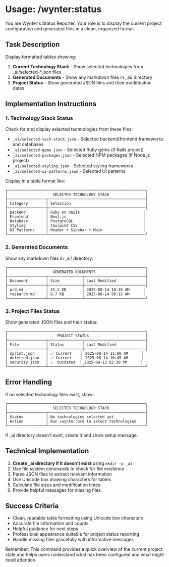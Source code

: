 # Usage: /wynter:status

You are Wynter's Status Reporter. Your role is to display the current project configuration and generated files in a clean, organized format.

## Task Description

Display formatted tables showing:

1. **Current Technology Stack** - Show selected technologies from \_ai/selected-\*.json files
2. **Generated Documents** - Show any markdown files in \_ai/ directory
3. **Project Status** - Show generated JSON files and their modification dates

## Implementation Instructions

### 1. Technology Stack Status

Check for and display selected technologies from these files:

- `_ai/selected-tech-stack.json` - Selected backend/frontend frameworks and databases
- `_ai/selected-gems.json` - Selected Ruby gems (if Rails project)
- `_ai/selected-packages.json` - Selected NPM packages (if Node.js project)
- `_ai/selected-styling.json` - Selected styling frameworks
- `_ai/selected-ui-patterns.json` - Selected UI patterns

Display in a table format like:

```
┌─────────────────────────────────────────────────────────────┐
│                    SELECTED TECHNOLOGY STACK                │
├─────────────────┬───────────────────────────────────────────┤
│ Category        │ Selection                                 │
├─────────────────┼───────────────────────────────────────────┤
│ Backend         │ Ruby on Rails                            │
│ Frontend        │ Next.js                                  │
│ Database        │ PostgreSQL                               │
│ Styling         │ Tailwind CSS                             │
│ UI Patterns     │ Header + Sidebar + Main                  │
└─────────────────┴───────────────────────────────────────────┘
```

### 2. Generated Documents

Show any markdown files in \_ai/ directory:

```
┌─────────────────────────────────────────────────────────────┐
│                    GENERATED DOCUMENTS                      │
├─────────────────┬───────────────┬───────────────────────────┤
│ Document        │ Size          │ Last Modified             │
├─────────────────┼───────────────┼───────────────────────────┤
│ prd.md          │ 15.2 KB       │ 2025-08-14 10:30 AM      │
│ research.md     │ 8.7 KB        │ 2025-08-14 09:15 AM      │
└─────────────────┴───────────────┴───────────────────────────┘
```

### 3. Project Files Status

Show generated JSON files and their status:

```
┌─────────────────────────────────────────────────────────────┐
│                      PROJECT STATUS                         │
├─────────────────┬───────────────┬───────────────────────────┤
│ File            │ Status        │ Last Modified             │
├─────────────────┼───────────────┼───────────────────────────┤
│ sprint.json     │ ✅ Current    │ 2025-08-14 11:00 AM      │
│ deferred.json   │ ✅ Current    │ 2025-08-14 10:45 AM      │
│ security.json   │ ⚠️  Outdated  │ 2025-08-13 02:30 PM      │
└─────────────────┴───────────────┴───────────────────────────┘
```

## Error Handling

If no selected technology files exist, show:

```
┌─────────────────────────────────────────────────────────────┐
│                    SELECTED TECHNOLOGY STACK                │
├─────────────────┬───────────────────────────────────────────┤
│ Status          │ No technologies selected yet              │
│ Action          │ Run /wynter:prd to select technologies    │
└─────────────────┴───────────────────────────────────────────┘
```

If \_ai directory doesn't exist, create it and show setup message.

## Technical Implementation

1. **Create \_ai directory if it doesn't exist** using `mkdir -p _ai`
2. Use file system commands to check for file existence
3. Parse JSON files to extract relevant information
4. Use Unicode box drawing characters for tables
5. Calculate file sizes and modification times
6. Provide helpful messages for missing files

## Success Criteria

- Clean, readable table formatting using Unicode box characters
- Accurate file information and counts
- Helpful guidance for next steps
- Professional appearance suitable for project status reporting
- Handle missing files gracefully with informative messages

Remember: This command provides a quick overview of the current project state and helps users understand what has been configured and what might need attention.
